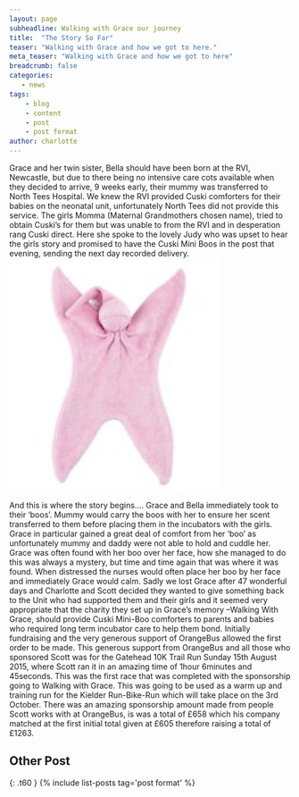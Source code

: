 ```yaml
---
layout: page
subheadline: Walking with Grace our journey
title:  "The Story So Far"
teaser: "Walking with Grace and how we got to here."
meta_teaser: "Walking with Grace and how we got to here"
breadcrumb: false
categories:
   - news
tags:
    - blog
    - content
    - post
    - post format
author: charlotte
---
```

Grace and her twin sister, Bella should have been born at the RVI, Newcastle, but due to there being no intensive care cots available when they decided to arrive, 9 weeks early, their mummy was transferred to North Tees Hospital.
We knew the RVI provided Cuski comforters for their babies on the neonatal unit, unfortunately North Tees did not provide this service.
The girls Momma (Maternal Grandmothers chosen name), tried to obtain Cuski’s for them but was unable to from the RVI and in desperation rang Cuski direct.  Here she spoke to the lovely Judy who was upset to hear the girls story and promised to have the Cuski Mini Boos in the post that evening, sending the next day recorded delivery. ![Mini Boo](/images/pink_cuski.png)

And this is where the story begins….
Grace and Bella immediately took to their ‘boos’.  Mummy would carry the boos with her to ensure her scent transferred to them before placing them in the incubators with the girls. Grace in particular gained a great deal of comfort from her ‘boo’ as unfortunately mummy and daddy were not able to hold and cuddle her.  Grace was often found with her boo over her face, how she managed to do this was always a mystery, but time and time again that was where it was found.  When distressed the nurses would often place her boo by her face and immediately Grace would calm.
Sadly we lost Grace after 47 wonderful days and Charlotte and Scott decided they wanted to give something back to the Unit who had supported them and their girls and it seemed very appropriate that the charity they set up in Grace’s memory –Walking With Grace, should provide Cuski Mini-Boo comforters to parents and babies who required long term incubator care to help them bond.
Initially fundraising and the very generous support of OrangeBus allowed the first order to be made. This generous support from OrangeBus and all those who sponsored Scott was for the Gatehead 10K Trail Run Sunday 15th August 2015, where Scott ran it in an amazing time of 1hour 6minutes and 45seconds. This was the first race that was completed with the sponsorship going to Walking with Grace. This was going to be used as a warm up and training run for the Kielder Run-Bike-Run which will take place on the 3rd October. There was an amazing sponsorship amount made from people Scott works with at OrangeBus, is was a total of £658 which his company matched at the first initial total given at £605 therefore raising a total of £1263.


## Other Post
{: .t60 }
{% include list-posts tag='post format' %}
